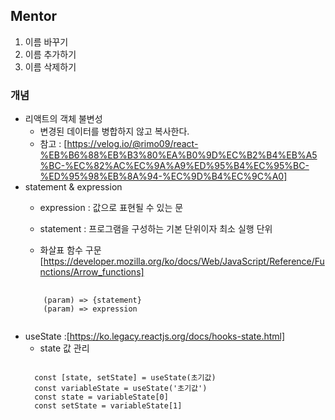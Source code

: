 ## Mentor
1. 이름 바꾸기
2. 이름 추가하기
3. 이름 삭제하기

### 개념
- 리액트의 객체 불변성
  - 변경된 데이터를 병합하지 않고 복사한다. 
  - 참고 : [https://velog.io/@rimo09/react-%EB%B6%88%EB%B3%80%EA%B0%9D%EC%B2%B4%EB%A5%BC-%EC%82%AC%EC%9A%A9%ED%95%B4%EC%95%BC-%ED%95%98%EB%8A%94-%EC%9D%B4%EC%9C%A0]
- statement & expression
  - expression : 값으로 표현될 수 있는 문
  - statement : 프로그램을 구성하는 기본 단위이자 최소 실행 단위

  - 화살표 함수 구문 [https://developer.mozilla.org/ko/docs/Web/JavaScript/Reference/Functions/Arrow_functions]
  <pre>
    <code>
      (param) => {statement}
      (param) => expression
    </code>
  </pre>
- useState :[https://ko.legacy.reactjs.org/docs/hooks-state.html]
  - state 값 관리 
  <pre><code>
    const [state, setState] = useState(초기값)
    const variableState = useState('초기값')
    const state = variableState[0]
    const setState = variableState[1]
  </code></pre>
